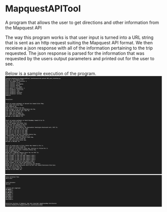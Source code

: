 # MapquestAPITool
A program that allows the user to get directions and other information from the Mapquest API 

The way this program works is that user input is turned into a URL string that is sent as an http request suiting the Mapquest
API format. We then receieve a json response with all of the information pertaining to the trip requested. The json response is
parsed for the information that was requested by the users output parameters and printed out for the user to see. 

Below is a sample execution of the program.
![Alt text](images/sample_execution1.png?raw=true "Title")
![Alt text](images/sample_execution2.png?raw=true "Title")
